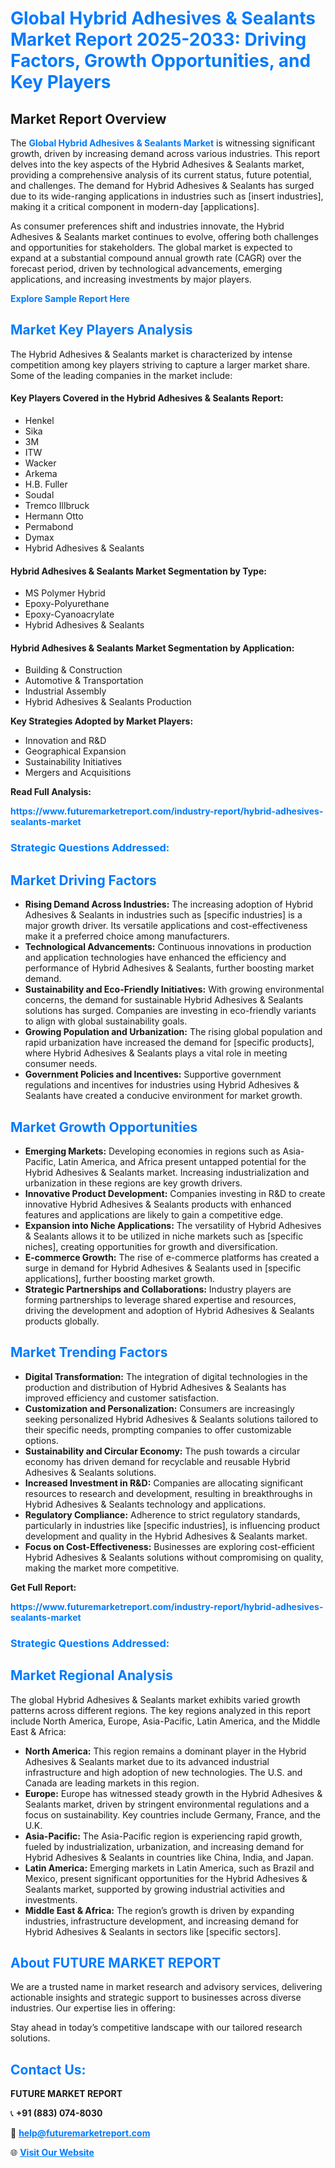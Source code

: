 <h1 style="color: #007BFF;">Global Hybrid Adhesives & Sealants Market Report 2025-2033: Driving Factors, Growth Opportunities, and Key Players</h1>

<section id="overview">
<h2>Market Report Overview</h2>
<p>The <a href="https://www.futuremarketreport.com/industry-report/hybrid-adhesives-sealants-market" style="color: #007BFF; text-decoration: none;"><strong>Global Hybrid Adhesives & Sealants Market</strong></a> is witnessing significant growth, driven by increasing demand across various industries. This report delves into the key aspects of the Hybrid Adhesives & Sealants market, providing a comprehensive analysis of its current status, future potential, and challenges. The demand for Hybrid Adhesives & Sealants has surged due to its wide-ranging applications in industries such as [insert industries], making it a critical component in modern-day [applications].</p>
<p>As consumer preferences shift and industries innovate, the Hybrid Adhesives & Sealants market continues to evolve, offering both challenges and opportunities for stakeholders. The global market is expected to expand at a substantial compound annual growth rate (CAGR) over the forecast period, driven by technological advancements, emerging applications, and increasing investments by major players.</p>
</section>

<section id="overview">
<p><a href="https://www.futuremarketreport.com/request-sample/reportId=108577" style="color: #007BFF; text-decoration: none;"><strong>Explore Sample Report Here</strong></a></p>
</section>

<section id="key-players">
<h2 style="color: #007BFF;">Market Key Players Analysis</h2>
<p>The Hybrid Adhesives & Sealants market is characterized by intense competition among key players striving to capture a larger market share. Some of the leading companies in the market include:</p>
<h4>Key Players Covered in the Hybrid Adhesives & Sealants Report:</h4>
<ul><li>Henkel</li><li>Sika</li><li>3M</li><li>ITW</li><li>Wacker</li><li>Arkema</li><li>H.B. Fuller</li><li>Soudal</li><li>Tremco Illbruck</li><li>Hermann Otto</li><li>Permabond</li><li>Dymax</li><li>Hybrid Adhesives &amp; Sealants</li></ul>
<h4>Hybrid Adhesives & Sealants Market Segmentation by Type:</h4>
<ul><li>MS Polymer Hybrid</li><li>Epoxy-Polyurethane</li><li>Epoxy-Cyanoacrylate</li><li>Hybrid Adhesives &amp; Sealants</li></ul>

<h4>Hybrid Adhesives & Sealants Market Segmentation by Application:</h4>
<ul><li>Building &amp; Construction</li><li>Automotive &amp; Transportation</li><li>Industrial Assembly</li><li>Hybrid Adhesives &amp; Sealants Production</li></ul>
<p><strong>Key Strategies Adopted by Market Players:</strong></p>
<ul>
<li>Innovation and R&D</li>
<li>Geographical Expansion</li>
<li>Sustainability Initiatives</li>
<li>Mergers and Acquisitions</li>
</ul>
</section>

<section>
<p><strong>Read Full Analysis: </strong></p><a href="https://www.futuremarketreport.com/industry-report/hybrid-adhesives-sealants-market" style="color: #007BFF; text-decoration: none;"><strong>https://www.futuremarketreport.com/industry-report/hybrid-adhesives-sealants-market</strong></a>
<h3 style="color: #007BFF;">Strategic Questions Addressed:</h3>
</section>

<section id="driving-factors">
<h2 style="color: #007BFF;">Market Driving Factors</h2>
<ul>
<li><strong>Rising Demand Across Industries:</strong> The increasing adoption of Hybrid Adhesives & Sealants in industries such as [specific industries] is a major growth driver. Its versatile applications and cost-effectiveness make it a preferred choice among manufacturers.</li>
<li><strong>Technological Advancements:</strong> Continuous innovations in production and application technologies have enhanced the efficiency and performance of Hybrid Adhesives & Sealants, further boosting market demand.</li>
<li><strong>Sustainability and Eco-Friendly Initiatives:</strong> With growing environmental concerns, the demand for sustainable Hybrid Adhesives & Sealants solutions has surged. Companies are investing in eco-friendly variants to align with global sustainability goals.</li>
<li><strong>Growing Population and Urbanization:</strong> The rising global population and rapid urbanization have increased the demand for [specific products], where Hybrid Adhesives & Sealants plays a vital role in meeting consumer needs.</li>
<li><strong>Government Policies and Incentives:</strong> Supportive government regulations and incentives for industries using Hybrid Adhesives & Sealants have created a conducive environment for market growth.</li>
</ul>
</section>

<section id="growth-opportunities">
<h2 style="color: #007BFF;">Market Growth Opportunities</h2>
<ul>
<li><strong>Emerging Markets:</strong> Developing economies in regions such as Asia-Pacific, Latin America, and Africa present untapped potential for the Hybrid Adhesives & Sealants market. Increasing industrialization and urbanization in these regions are key growth drivers.</li>
<li><strong>Innovative Product Development:</strong> Companies investing in R&D to create innovative Hybrid Adhesives & Sealants products with enhanced features and applications are likely to gain a competitive edge.</li>
<li><strong>Expansion into Niche Applications:</strong> The versatility of Hybrid Adhesives & Sealants allows it to be utilized in niche markets such as [specific niches], creating opportunities for growth and diversification.</li>
<li><strong>E-commerce Growth:</strong> The rise of e-commerce platforms has created a surge in demand for Hybrid Adhesives & Sealants used in [specific applications], further boosting market growth.</li>
<li><strong>Strategic Partnerships and Collaborations:</strong> Industry players are forming partnerships to leverage shared expertise and resources, driving the development and adoption of Hybrid Adhesives & Sealants products globally.</li>
</ul>
</section>

<section id="trending-factors">
<h2 style="color: #007BFF;">Market Trending Factors</h2>
<ul>
<li><strong>Digital Transformation:</strong> The integration of digital technologies in the production and distribution of Hybrid Adhesives & Sealants has improved efficiency and customer satisfaction.</li>
<li><strong>Customization and Personalization:</strong> Consumers are increasingly seeking personalized Hybrid Adhesives & Sealants solutions tailored to their specific needs, prompting companies to offer customizable options.</li>
<li><strong>Sustainability and Circular Economy:</strong> The push towards a circular economy has driven demand for recyclable and reusable Hybrid Adhesives & Sealants solutions.</li>
<li><strong>Increased Investment in R&D:</strong> Companies are allocating significant resources to research and development, resulting in breakthroughs in Hybrid Adhesives & Sealants technology and applications.</li>
<li><strong>Regulatory Compliance:</strong> Adherence to strict regulatory standards, particularly in industries like [specific industries], is influencing product development and quality in the Hybrid Adhesives & Sealants market.</li>
<li><strong>Focus on Cost-Effectiveness:</strong> Businesses are exploring cost-efficient Hybrid Adhesives & Sealants solutions without compromising on quality, making the market more competitive.</li>
</ul>
</section>

<section>
<p><strong>Get Full Report: </strong></p><a href="https://www.futuremarketreport.com/industry-report/hybrid-adhesives-sealants-market" style="color: #007BFF; text-decoration: none;"><strong>https://www.futuremarketreport.com/industry-report/hybrid-adhesives-sealants-market</strong></a>
<h3 style="color: #007BFF;">Strategic Questions Addressed:</h3>
</section>


<section id="regional-analysis">
<h2 style="color: #007BFF;">Market Regional Analysis</h2>
<p>The global Hybrid Adhesives & Sealants market exhibits varied growth patterns across different regions. The key regions analyzed in this report include North America, Europe, Asia-Pacific, Latin America, and the Middle East & Africa:</p>
<ul>
<li><strong>North America:</strong> This region remains a dominant player in the Hybrid Adhesives & Sealants market due to its advanced industrial infrastructure and high adoption of new technologies. The U.S. and Canada are leading markets in this region.</li>
<li><strong>Europe:</strong> Europe has witnessed steady growth in the Hybrid Adhesives & Sealants market, driven by stringent environmental regulations and a focus on sustainability. Key countries include Germany, France, and the U.K.</li>
<li><strong>Asia-Pacific:</strong> The Asia-Pacific region is experiencing rapid growth, fueled by industrialization, urbanization, and increasing demand for Hybrid Adhesives & Sealants in countries like China, India, and Japan.</li>
<li><strong>Latin America:</strong> Emerging markets in Latin America, such as Brazil and Mexico, present significant opportunities for the Hybrid Adhesives & Sealants market, supported by growing industrial activities and investments.</li>
<li><strong>Middle East & Africa:</strong> The region’s growth is driven by expanding industries, infrastructure development, and increasing demand for Hybrid Adhesives & Sealants in sectors like [specific sectors].</li>
</ul>
</section>

<footer>
<h2 style="color: #007BFF;">About FUTURE MARKET REPORT</h2>
<p>We are a trusted name in market research and advisory services, delivering actionable insights and strategic support to businesses across diverse industries. Our expertise lies in offering:</p>

<p>Stay ahead in today’s competitive landscape with our tailored research solutions.</p>

<h2 style="color: #007BFF;">Contact Us:</h2>
<p><strong>FUTURE MARKET REPORT</strong></p>
<p>📞 <strong>+91 (883) 074-8030</strong></p>
<p>📧 <strong><a href="mailto:help@futuremarketreport.com" style="color: #007BFF;">help@futuremarketreport.com</a></strong></p>
<p>🌐 <strong><a href="https://www.futuremarketreport.com/" style="color: #007BFF;">Visit Our Website</a></strong></p>
</footer>